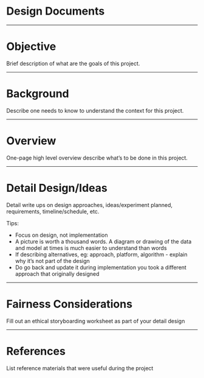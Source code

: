 # Design Documents

---

# Objective
Brief description of what are the goals of this project.

---

# Background
Describe one needs to know to understand the context for this project.

---

# Overview
One-page high level overview describe what’s to be done in this project.

---

# Detail Design/Ideas
Detail write ups on design approaches, ideas/experiment planned, requirements, timeline/schedule, etc.

Tips:
* Focus on design, not implementation
* A picture is worth a thousand words.  A diagram or drawing of the data and model at times is much easier to understand than words
* If describing alternatives, eg: approach, platform, algorithm - explain why it’s not part of the design
* Do go back and update it during implementation you took a different approach that originally designed

---

# Fairness Considerations
Fill out an ethical storyboarding worksheet as part of your detail design

---

# References
List reference materials that were useful during the project
